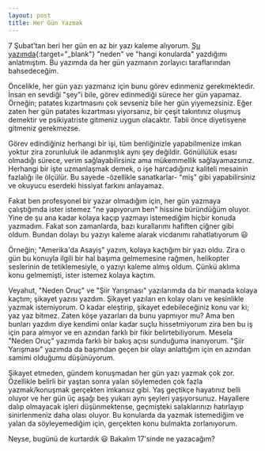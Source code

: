 ```yaml
---
layout: post
title: Her Gün Yazmak
---
```


7 Şubat'tan beri her gün en az bir yazı kaleme alıyorum. [Şu yazımda](https://www.dursunturan.com/Yazzar/){:target="_blank"} "neden" ve "hangi konularda" yazdığımı anlatmıştım. Bu yazımda da her gün yazmanın zorlayıcı taraflarından bahsedeceğim.

Öncelikle, her gün yazı yazmanız için bunu görev edinmeniz gerekmektedir. İnsan en sevdiği "şey"i bile, görev edinmediği sürece her gün yapamaz. Örneğin; patates kızartmasını çok sevseniz bile her gün yiyemezsiniz. Eğer zaten her gün patates kızartması yiyorsanız, bir çeşit takıntınız oluşmuş demektir ve psikiyatriste gitmeniz uygun olacaktır. Tabii önce diyetisyene gitmeniz gerekmezse.

Görev edindiğiniz herhangi bir işi, tüm benliğinizle yapabilmenize imkan yoktur zira zorunluluk ile adanmışlık aynı şey değildir. Gönüllülük esası olmadığı sürece, verim sağlayabilirsiniz ama mükemmellik sağlayamazsınız. Herhangi bir işte uzmanlaşmak demek, o işe harcadığınız kaliteli mesainin fazlalığı ile ölçülür. Bu sayede -özellikle sanatkarlar- "miş" gibi yapabilirsiniz ve okuyucu eserdeki hissiyat farkını anlayamaz.

Fakat ben profesyonel bir yazar olmadığım için, her gün yazmaya çalıştığımda ister istemez "ne yapıyorum ben" hissine büründüğüm oluyor. Yine de şu ana kadar kolaya kaçıp yazmayı istemediğim hiçbir konuda yazmadım. Fakat son zamanlarda, bazı kurallarımı hafiften çiğner gibi oldum. Bundan dolayı bu yazıyı kaleme alarak vicdanımı rahatlatıyorum 😃

Örneğin; "Amerika'da Asayiş" yazım, kolaya kaçtığım bir yazı oldu. Zira o gün bu konuyla ilgili bir hal başıma gelmemesine rağmen, helikopter seslerinin de tetiklemesiyle, o yazıyı kaleme almış oldum. Çünkü aklıma konu gelmemişti, ister istemez kolaya kaçtım.

Veyahut, "Neden Oruç" ve "Şiir Yarışması" yazılarımda da bir manada kolaya kaçtım; şikayet yazısı yazdım. Şikayet yazıları en kolay olanı ve kesinlikle yazmak istemiyorum. O kadar eleştirip, şikayet edebileceğiniz konu var ki; yaz yaz bitmez. Zaten köşe yazarları da bunu yapmıyor mu? Ama ben bunları yazdım diye kendimi onlar kadar suçlu hissetmiyorum zira ben bu iş için para almıyor ve en azından farklı bir fikir belirtebiliyorum. Mesela "Neden Oruç" yazımda farklı bir bakış açısı sunduğuma inanıyorum. "Şiir Yarışması" yazımda da başımdan geçen bir olayı anlattığım için en azından samimi olduğumu düşünüyorum.

Şikayet etmeden, gündem konuşmadan her gün yazı yazmak çok zor. Özellikle belirli bir yaştan sonra yalan söylemeden çok fazla yazmak/konuşmak gerçekten imkansız gibi. Yaş geçtikçe hayatınız belli oluyor ve her gün üç aşağı beş yukarı aynı şeyleri yaşıyorsunuz. Hayallere dalıp olmayacak işleri düşünmektense, geçmişteki salaklarınızı hatırlayıp sinirlenmeniz daha olası oluyor. Bu konularda da yazmak istemediğim ve yalan da söyleyemediğim için, gerçekten konu bulmakta zorlanıyorum.

Neyse, bugünü de kurtardık 😃 Bakalım 17'sinde ne yazacağım?